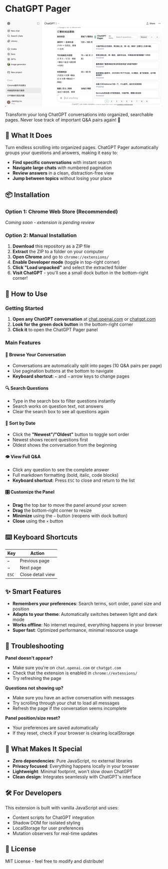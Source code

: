 # ChatGPT Pager

![ChatGPT Pager Demo](https://raw.githubusercontent.com/Jiaaming/blogImage/main/pic/20250820204225.png)

Transform your long ChatGPT conversations into organized, searchable pages. Never lose track of important Q&A pairs again! 🚀

## 🎯 What It Does

Turn endless scrolling into organized pages. ChatGPT Pager automatically groups your questions and answers, making it easy to:
- **Find specific conversations** with instant search
- **Navigate large chats** with numbered pagination  
- **Review answers** in a clean, distraction-free view
- **Jump between topics** without losing your place

## 📦 Installation

### Option 1: Chrome Web Store (Recommended)
*Coming soon - extension is pending review*

### Option 2: Manual Installation
1. **Download** this repository as a ZIP file
2. **Extract** the ZIP to a folder on your computer
3. **Open Chrome** and go to `chrome://extensions/`
4. **Enable Developer mode** (toggle in top-right corner)
5. **Click "Load unpacked"** and select the extracted folder
6. **Visit ChatGPT** - you'll see a small dock button in the bottom-right corner!

## 🚀 How to Use

### Getting Started
1. **Open any ChatGPT conversation** at [chat.openai.com](https://chat.openai.com) or [chatgpt.com](https://chatgpt.com)
2. **Look for the green dock button** in the bottom-right corner
3. **Click it** to open the ChatGPT Pager panel

### Main Features

#### 📄 **Browse Your Conversation**
- Conversations are automatically split into pages (10 Q&A pairs per page)
- Use pagination buttons at the bottom to navigate
- **Keyboard shortcut**: `←` and `→` arrow keys to change pages

#### 🔍 **Search Questions**
- Type in the search box to filter questions instantly
- Search works on question text, not answers
- Clear the search box to see all questions again

#### 📅 **Sort by Date**
- Click the **"Newest"/"Oldest"** button to toggle sort order
- Newest shows recent questions first
- Oldest shows the conversation from the beginning

#### 👁️ **View Full Q&A**
- Click any question to see the complete answer
- Full markdown formatting (bold, italic, code blocks)
- **Keyboard shortcut**: Press `ESC` to close and return to the list

#### 🎛️ **Customize the Panel**
- **Drag** the top bar to move the panel around your screen
- **Drag** the bottom-right corner to resize
- **Minimize** using the `—` button (reopens with dock button)
- **Close** using the `×` button

## ⌨️ Keyboard Shortcuts

| Key | Action |
|-----|--------|
| `←` | Previous page |
| `→` | Next page |
| `ESC` | Close detail view |

## ✨ Smart Features

- **Remembers your preferences**: Search terms, sort order, panel size and position
- **Adapts to your theme**: Automatically switches between light and dark mode
- **Works offline**: No internet required, everything happens in your browser
- **Super fast**: Optimized performance, minimal resource usage

## 🔧 Troubleshooting

**Panel doesn't appear?**
- Make sure you're on `chat.openai.com` or `chatgpt.com`
- Check that the extension is enabled in `chrome://extensions/`
- Try refreshing the page

**Questions not showing up?**
- Make sure you have an active conversation with messages
- Try scrolling through your chat to load all messages
- Refresh the page if the conversation seems incomplete

**Panel position/size reset?**
- Your preferences are saved automatically
- If they reset, check if your browser is clearing localStorage

## 🎨 What Makes It Special

- **Zero dependencies**: Pure JavaScript, no external libraries
- **Privacy focused**: Everything happens locally in your browser
- **Lightweight**: Minimal footprint, won't slow down ChatGPT
- **Clean design**: Integrates seamlessly with ChatGPT's interface

## 🛠️ For Developers

This extension is built with vanilla JavaScript and uses:
- Content scripts for ChatGPT integration
- Shadow DOM for isolated styling
- LocalStorage for user preferences
- Mutation observers for real-time updates

## 📝 License

MIT License - feel free to modify and distribute!